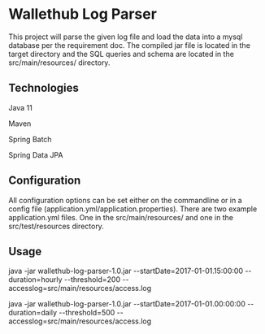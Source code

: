 <h1>Wallethub Log Parser</h1>
This project will parse the given log file and load the data into a mysql database per the requirement doc. The compiled
jar file is located in the target directory and the SQL queries and schema are located in the src/main/resources/ directory.

<h2>Technologies</h2>

Java 11

Maven

Spring Batch

Spring Data JPA

<h2>Configuration</h2>

All configuration options can be set either on the commandline or in a config file (application.yml/application.properties).
There are two example application.yml files. One in the src/main/resources/ and one in the src/test/resources directory.

<h2>Usage</h2>

java -jar wallethub-log-parser-1.0.jar --startDate=2017-01-01.15:00:00 --duration=hourly --threshold=200 --accesslog=src/main/resources/access.log

java -jar wallethub-log-parser-1.0.jar --startDate=2017-01-01.00:00:00 --duration=daily --threshold=500 --accesslog=src/main/resources/access.log
